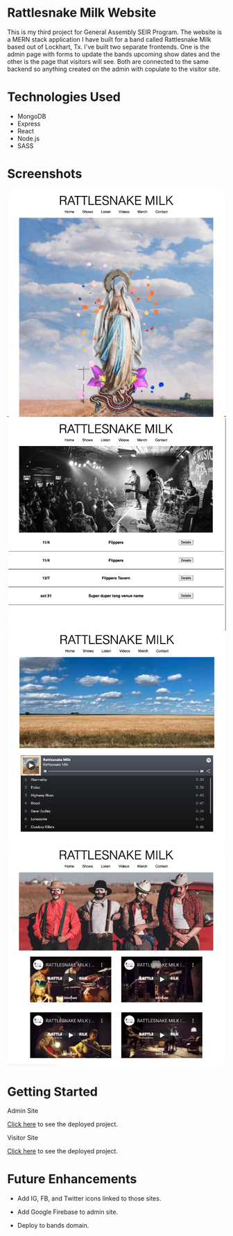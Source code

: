 # Rattlesnake Milk Website

This is my third project for General Assembly SEIR Program. The website is a MERN stack application I have built for a band called Rattlesnake Milk based out of Lockhart, Tx. I've built two separate frontends. One is the admin page with forms to update the bands upcoming show dates and the other is the page that visitors will see. Both are connected to the same backend so anything created on the admin with copulate to the visitor site.

# Technologies Used

- MongoDB
- Express
- React
- Node.js
- SASS

# Screenshots
![Home Page](./Images/PLIkDwE.png)
![Shows Page](./Images/CzTsFG6.png)
![Listen Page](./Images/bqVAgxa.png)
![Videos Page](./Images/3Hd926p.png)
# Getting Started

Admin Site

[Click here](https://rattlesnakemilkadmin.netlify.app/) to see the deployed project.

Visitor Site

[Click here](https://rattlesnakemilk.netlify.app/) to see the deployed project.

# Future Enhancements

-   Add IG, FB, and Twitter icons linked to those sites. 

- Add Google Firebase to admin site.

-  Deploy to bands domain.